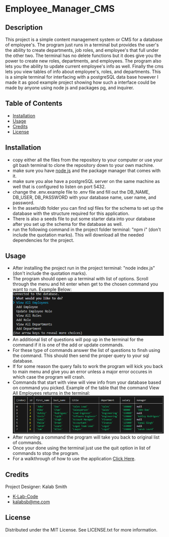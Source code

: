 # Employee_Manager_CMS

## Description

This project is a simple content management system or CMS for a database of employee's. The program just runs in a terminal but provides the user's the ability to create departments, job roles, and employee's that full under the other two. The terminal has no delete functions but it does give you the power to create new roles, departments, and employees. The program also lets you the ability to update current employee's info as well. Finally the cms lets you view tables of info about employee's, roles, and departments. This is a simple terminal for interfacing with a postgreSQL data base however I made it as good example project showing how such a interface could be made by anyone using node js and packages pg, and inquirer.

## Table of Contents

- [Installation](#installation)
- [Usage](#usage)
- [Credits](#credits)
- [License](#license)

## Installation

- copy either all the files from the repository to your computer or use your git bash terminal to clone the repository down to your own machine. 
- make sure you have [node js](https://nodejs.org/en) and the package manager that comes with it.
- make sure you alse have a postgreSQL server on the same machine as well that is configured to listen on port 5432.
- change the .env.example file to .env file and fill out the DB_NAME, DB_USER, DB_PASSWORD with your database name, user name, and password.
- In the assets/db folder you can find sql files for the schema to set up the database with the structure required for this application.
- There is also a seeds file to put some starter data into your database after you set up the schema for the database as well.
- run the following command in the project folder terminal: "npm i" (don't include the quotation marks). This will download all the needed dependencies for the project.

## Usage

- After installing the project run in the project terminal: "node index.js" (don't include the quotation marks).
- The program should open up a terminal with list of options. Scroll through the menu and hit enter when get to the chosen command you want to run. Example Below:
![Pic of what terminal looks like when you first open this project!](assets/images/Screenshot-Commands.png)
- An additional list of questions will pop up in the terminal for the command if it is one of the add or update commands.
- For these type of commands answer the list of questions to finsh using the command. This should then send the proper query to your sql database.
- If for some reason the query fails to work the program will kick you back to main menu and give you an error unless a major error occures in which case the program will crash.
- Commands that start with view will view info from your database based on command you picked. Example of the table that the command View All Employees returns in the terminal:
![Pic of Table of data returned from the command View All Employees!](assets/images/Screenshot-Table.png)
- After running a command the program will take you back to original list of commands.
- Once your done using the terminal just use the quit option in list of commands to stop the program.
- For a walkthrough of how to use the application [Click Here](https://drive.google.com/file/d/1KU-DyamHtxcfVac5HVI7PrLaOTYQjx7m/view).

## Credits

Project Designer: Kalab Smith
- [K-Lab-Code](https://github.com/K-Lab-Code)
- [kalabsb@me.com](mailto:kalabsb@me.com)

## License

Distributed under the MIT License. See LICENSE.txt for more information.
